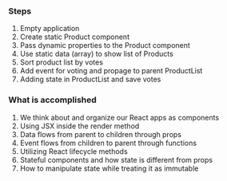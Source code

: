### Steps

1. Empty application
2. Create static Product component
3. Pass dynamic properties to the Product component
4. Use static data (array) to show list of Products
5. Sort product list by votes
6. Add event for voting and propage to parent ProductList
7. Adding state in ProductList and save votes

### What is accomplished

1. We think about and organize our React apps as components
2. Using JSX inside the render method
3. Data flows from parent to children through props
4. Event flows from children to parent through functions
5. Utilizing React lifecycle methods
6. Stateful components and how state is different from props
7. How to manipulate state while treating it as immutable
